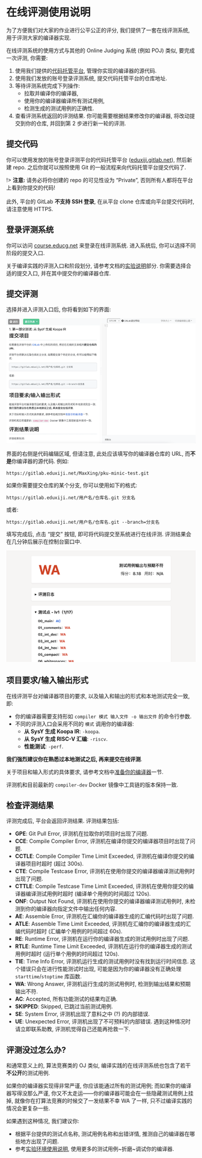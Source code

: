 # 在线评测使用说明

为了方便我们对大家的作业进行公平公正的评分, 我们提供了一套在线评测系统, 用于评测大家的编译器实现.

在线评测系统的使用方式与其他的 Online Judging 系统 (例如 POJ) 类似, 要完成一次评测, 你需要:

1. 使用我们提供的[代码托管平台](https://gitlab.eduxiji.net), 管理你实现的编译器的源代码.
2. 使用我们发放的账号登录评测系统, 提交代码托管平台的仓库地址.
3. 等待评测系统完成下列操作:
    * 拉取并编译你的编译器,
    * 使用你的编译器编译所有测试用例,
    * 检测生成的测试用例的正确性.
4. 查看评测系统返回的评测结果. 你可能需要根据结果修改你的编译器, 将改动提交到你的仓库, 并回到第 2 步进行新一轮的评测.

## 提交代码

你可以使用发放的账号登录评测平台的代码托管平台 ([eduxiji.gitlab.net](https://gitlab.eduxiji.net)), 然后新建 repo. 之后你就可以按照使用 Git 的一般流程来向代码托管平台提交代码了.

!> **注意:** 请务必将你创建的 repo 的可见性设为 “Private”, 否则所有人都将在平台上看到你提交的代码!
<br><br>
此外, 平台的 GitLab **不支持 SSH 登录**, 在从平台 clone 仓库或向平台提交代码时, 请注意使用 HTTPS.

## 登录评测系统

你可以访问 [course.educg.net](https://course.educg.net) 来登录在线评测系统. 进入系统后, 你可以选择不同阶段的提交入口.

关于编译实践的评测入口和阶段划分, 请参考文档的[实验说明](/preface/lab)部分. 你需要选择合适的提交入口, 并在其中提交你的编译器仓库.

## 提交评测

选择并进入评测入口后, 你将看到如下的界面:

![评测入口界面](judging-1.png)

界面的右侧是代码编辑区域, 但请注意, 此处应该填写你的编译器仓库的 URL, 而**不是**你编译器的源代码. 例如:

```
https://gitlab.eduxiji.net/MaxXing/pku-minic-test.git
```

如果你需要提交仓库的某个分支, 你可以使用如下的格式:

```
https://gitlab.eduxiji.net/用户名/仓库名.git 分支名
```

或者:

```
https://gitlab.eduxiji.net/用户名/仓库名.git --branch=分支名
```

填写完成后, 点击 “提交” 按钮, 即可将代码提交至系统进行在线评测. 评测结果会在几分钟后展示在控制台窗口中.

![评测结果](judging-2.png)

## 项目要求/输入输出形式

在线评测平台对编译器项目的要求, 以及输入和输出的形式和本地测试完全一致, 即:

* 你的编译器需要支持形如 `compiler 模式 输入文件 -o 输出文件` 的命令行参数.
* 不同的评测入口会采用不同的 `模式` 调用你的编译器:
  * **从 SysY 生成 Koopa IR**: `-koopa`.
  * **从 SysY 生成 RISC-V 汇编**: `-riscv`.
  * **性能测试**: `-perf`.

**我们强烈建议你在熟悉过本地测试之后, 再来提交在线评测**.

关于项目和输入形式的具体要求, 请参考文档中[准备你的编译器](/misc-app-ref/environment?id=准备你的编译器)一节.

评测机和目前最新的 `compiler-dev` Docker 镜像中工具链的版本保持一致.

## 检查评测结果

评测完成后, 平台会返回评测结果. 评测结果包括:

* **GPE**: Git Pull Error, 评测机在拉取你的项目时出现了问题.
* **CCE**: Compile Compiler Error, 评测机在编译你提交的编译器项目时出现了问题.
* **CCTLE**: Compile Compiler Time Limit Exceeded, 评测机在编译你提交的编译器项目时超时 (超过 300s).
* **CTE**: Compile Testcase Error, 评测机在使用你提交的编译器编译测试用例时出现了问题.
* **CTTLE**: Compile Testcase Time Limit Exceeded, 评测机在使用你提交的编译器编译测试用例时超时 (编译单个用例的时间超过 120s).
* **ONF**: Output Not Found, 评测机在使用你提交的编译器编译测试用例时, 未检测到你的编译器向指定文件中输出任何内容.
* **AE**: Assemble Error, 评测机在汇编你的编译器生成的汇编代码时出现了问题.
* **ATLE**: Assemble Time Limit Exceeded, 评测机在汇编你的编译器生成的汇编代码时超时 (汇编单个用例的时间超过 60s).
* **RE**: Runtime Error, 评测机在运行你的编译器生成的测试用例时出现了问题.
* **RTLE**: Runtime Time Limit Exceeded, 评测机在运行你的编译器生成的测试用例时超时 (运行单个用例的时间超过 120s).
* **TIE**: Time Info Error, 评测机运行生成的测试用例时没有找到运行时间信息. 这个错误只会在进行性能测试时出现, 可能是因为你的编译器没有正确处理 `starttime`/`stoptime` 库函数.
* **WA**: Wrong Answer, 评测机运行生成的测试用例时, 检测到输出结果和预期输出不符.
* **AC**: Accepted, 所有功能测试的结果均正确.
* **SKIPPED**: Skipped, 已跳过当前测试用例.
* **SE**: System Error, 评测机出现了意料之中 (?) 的内部错误.
* **UE**: Unexpected Error, 评测机出现了不可预料的内部错误. 遇到这种情况时请立即联系助教, 评测机觉得自己还能再抢救一下.

## 评测没过怎么办?

和通常意义上的, 算法竞赛类的 OJ 类似, 编译实践的在线评测系统也包含了若干**不公开**的测试用例.

如果你的编译器实现得非常严谨, 你应该能通过所有的测试用例; 而如果你的编译器写得没那么严谨, 你又不太走运——你的编译器可能会在一些隐藏测试用例上挂掉, 就像你在打算法竞赛的时候交了一发结果不幸 WA 了一样, 只不过编译实践的情况会更复杂一些.

如果遇到这种情况, 我们建议你:

* 根据平台提供的测试点名称, 测试用例名称和出错详情, 推测自己的编译器在哪些地方出现了问题.
* 参考[实验环境使用说明](/misc-app-ref/environment?id=使用其他测试用例), 使用更多的测试用例~折磨~调试你的编译器.
